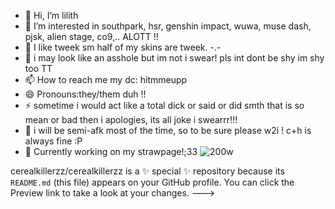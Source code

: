 - 👋 Hi, I’m lilith
- 👀 I’m interested in southpark, hsr, genshin impact, wuwa, muse dash, pjsk, alien stage, co9,.. ALOTT !!
- 🌱 I like tweek sm half of my skins are tweek. -.-
- 💞️ i may look like an asshole but im not i swear! pls int dont be shy im shy too TT
- 📫 How to reach me my dc: hitmmeupp
- 😄 Pronouns:they/them duh !!
- ⚡ sometime i would act like a total dick or said or did smth that is so mean or bad then i apologies, its all joke i swearrr!!!
- 🍬 i will be semi-afk most of the time, so to be sure please w2i ! c+h is always fine :P
- 📎 Currently working on my strawpage!;33
![200w](https://github.com/user-attachments/assets/1be23712-3c4a-4171-93a4-c575483862ca)


cerealkillerzz/cerealkillerzz is a ✨ special ✨ repository because its `README.md` (this file) appears on your GitHub profile.
You can click the Preview link to take a look at your changes.
--->
